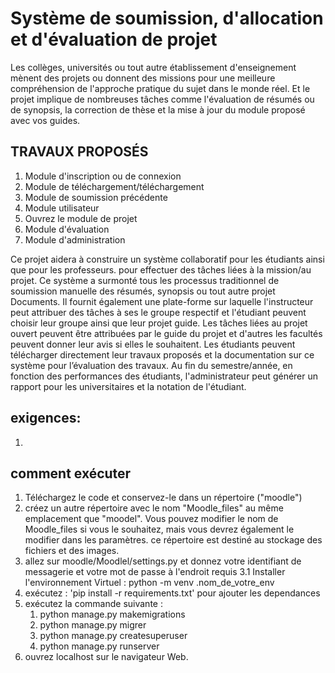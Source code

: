 # Système de soumission, d'allocation et d'évaluation de projet

Les collèges, universités ou tout autre établissement d'enseignement mènent des projets ou donnent des missions pour une meilleure compréhension de l'approche pratique du sujet dans le monde réel. Et le projet implique de nombreuses tâches comme l'évaluation de résumés ou de synopsis, la correction de thèse et la mise à jour du module proposé avec vos guides.

## TRAVAUX PROPOSÉS

1. Module d'inscription ou de connexion
2. Module de téléchargement/téléchargement
3. Module de soumission précédente
4. Module utilisateur
5. Ouvrez le module de projet
6. Module d'évaluation
7. Module d'administration

Ce projet aidera à construire un système collaboratif pour les étudiants ainsi que pour les professeurs.
pour effectuer des tâches liées à la mission/au projet. Ce système a surmonté tous les
processus traditionnel de soumission manuelle des résumés, synopsis ou tout autre projet
Documents. Il fournit également une plate-forme sur laquelle l'instructeur peut attribuer des tâches à ses
le groupe respectif et l'étudiant peuvent choisir leur groupe ainsi que leur projet
guide. Les tâches liées au projet ouvert peuvent être attribuées par le guide du projet et d'autres
les facultés peuvent donner leur avis si elles le souhaitent. Les étudiants peuvent télécharger directement leur
travaux proposés et la documentation sur ce système pour l’évaluation des travaux. Au
fin du semestre/année, en fonction des performances des étudiants, l'administrateur peut
générer un rapport pour les universitaires et la notation de l'étudiant.

## exigences:

1.

## comment exécuter

1. Téléchargez le code et conservez-le dans un répertoire ("moodle")
2. créez un autre répertoire avec le nom "Moodle_files" au même emplacement que "moodel".
   Vous pouvez modifier le nom de Moodle_files si vous le souhaitez, mais vous devrez également le modifier dans les paramètres.
   ce répertoire est destiné au stockage des fichiers et des images.
3. allez sur moodle/Moodlel/settings.py et donnez votre identifiant de messagerie et votre mot de passe à l'endroit requis
   3.1 Installer l'environnement Virtuel : python -m venv .nom_de_votre_env
4. exécutez : 'pip install -r requirements.txt' pour ajouter les dependances
5. exécutez la commande suivante :
   1. python manage.py makemigrations
   2. python manage.py migrer
   3. python manage.py createsuperuser
   4. python manage.py runserver
6. ouvrez localhost sur le navigateur Web.
